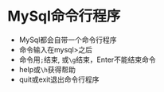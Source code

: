 # MySql命令行程序

- MySql都会自带一个命令行程序
- 命令输入在mysql>之后
- 命令用`;`结束, 或`\g`结束，Enter不能结束命令
- help或`\h`获得帮助
- quit或exit退出命令行程序